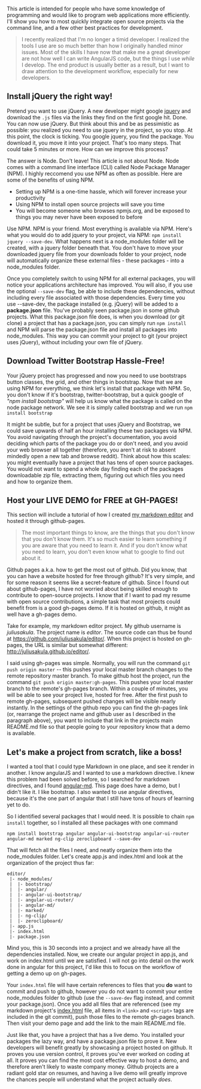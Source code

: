 This article is intended for people who have some knowledge of programming and would like to program web applications more efficiently. I'll show you how to most quickly integrate open source projects via the command line, and a few other best practices for development.

 > I recently realized that I'm no longer a timid developer. I realized the tools I use are so much better than how I originally handled minor issues. Most of the skills I have now that make me a great developer are not how well I can write AngularJS code, but the things I use *while* I develop. The end product is usually better as a result, but I want to draw attention to the development workflow, especially for new developers.
 
## Install jQuery the right way!
 
Pretend you want to use jQuery. A new developer might google [jquery](https://jquery.com/download/) and download the `.js` files via the links they find on the first google hit. Done. You can now use jQuery. But think about this and be as pessimistic as possible: you realized you need to use jquery in the project, so you stop. At this point, the clock is ticking. You google jquery, you find the package. You download it, you move it into your project. That's too many steps. That could take 5 minutes or more. How can we improve this process?

The answer is Node. Don't leave! This article is not about Node. Node comes with a command line interface (CLI) called Node Package Manager (NPM). I highly reccomend you use NPM as often as possible. Here are some of the benefits of using NPM.

 * Setting up NPM is a one-time hassle, which will forever increase your productivity
 * Using NPM to install open source projects will save you time
 * You will become someone who browses npmjs.org, and be exposed to things you may never have been exposed to before

Use NPM. NPM is your friend. Most everything is available via NPM. Here's what you would do to add jquery to your project, via NPM: `npm install jquery --save-dev`. What happens next is a node_modules folder will be created, with a jquery folder beneath that. You don't have to move your downloaded jquery file from your downloads folder to your project, node will automatically organize these external files - these packages - into a node_modules folder. 

Once you completely switch to using NPM for all external packages, you will notice your applications architecture has improved. You will also, if you use the optional `--save-dev` flag, be able to include these dependencies, without including every file associated with those dependencies. Every time you use --save-dev, the package installed (e.g. jQuery) will be added to a **package.json** file. You've probably seen package.json in some github projects. What this package.json file does, is when you download (or git clone) a project that has a package.json, you can simply run `npm install` and NPM will parse the package.json file and install all packages into node_modules. This way you can commit your project to git (your project uses jQuery), without including your own file of jQuery.


## Download Twitter Bootstrap Hassle-Free!
 
 Your jQuery project has progressed and now you need to use bootstraps button classes, the grid, and other things in bootstrap. Now that we are using NPM for everything, we think let's install that package with NPM. So, you don't know if it's bootstrap, twitter-bootstrap, but a quick google of *"npm install bootstrap"* will help us know what the package is called on the node package network. We see it is simply called bootstrap and we run `npm install bootstrap`

It might be subtle, but for a project that uses jQuery and Bootstrap, we could save upwards of half an hour installing these two packages via NPM. You avoid navigating through the project's documentation, you avoid deciding which parts of the package you do or don't need, and you avoid your web browser all together (therefore, you aren't at risk to absent mindedly open a new tab and browse reddit). Think about how this scales: you might eventually have a project that has tens of open source packages. You would not want to spend a whole day finding each of the packages downloadable zip file, extracting them, figuring out which files you need and how to organize them.
 
## Host your LIVE DEMO for FREE at GH-PAGES!
 
 This section will include a tutorial of how I created [my markdown editor](http://juliusakula.github.io/editor/#/) and hosted it through github-pages. 
 
 > The most important things to know, are the things that you don't know that you don't know them. It's so much easier to learn something if you are aware that you need to learn it. And if you don't know what you need to learn, you don't even know what to google to find out about it.
 
 Github pages a.k.a. how to get the most out of github. Did you know, that you can have a website hosted for free through github? It's very simple, and for some reason it seems like a secret-feature of github. Since I found out about github-pages, I have not worried about being skilled enough to contribute to open-source projects. I know that if I want to pad my resume with open source contributions, a simple task that most projects could benefit from is a good gh-pages demo. If it is hosted on github, it might as well have a gh-pages demo.
 
 Take for example, my markdown editor project. My github username is *juliusakula*. The project name is *editor*. The source code can thus be found at https://github.com/juliusakula/editor/. When this project is hosted on gh-pages, the URL is similar but somewhat different: http://juliusakula.github.io/editor/.
 
 I said using gh-pages was simple. Normally, you will run the command `git push origin master` -- this pushes your local master branch changes to the remote repository master branch. To make github host the project, run the command `git push origin master:gh-pages`. This pushes your local master branch to the remote's gh-pages branch. Within a couple of minutes, you will be able to see your project live, hosted for free. After the first push to remote gh-pages, subsequent pushed changes will be visible nearly instantly. In the settings of the github repo you can find the gh-pages link (or, rearrange the project name and github user as I described in the paragraph above), you want to include that link in the projects main README.md file so that people going to your repository know that a demo is available.
 
## Let's make a project from scratch, like a boss!
 
 I wanted a tool that I could type Markdown in one place, and see it render in another. I know angularJS and I wanted to use a markdown directive. I knew this problem had been solved before, so I searched for markdown directives, and I found [angular-md](https://www.npmjs.com/package/angular-md). This page does have a demo, but I didn't like it. I like bootstrap. I also wanted to use angular directives, because it's the one part of angular that I still have tons of hours of learning yet to do.
 
 So I identified several packages that I would need. It is possible to chain `npm install` together, so I installed all these packages with one command
 
 `npm install bootstrap angular angular-ui-bootstrap angular-ui-router angular-md marked ng-clip zeroclipboard --save-dev`
 
 That will fetch all the files I need, and neatly organize them into the node_modules folder. Let's create app.js and index.html and look at the organization of the project thus far:
 
 ```
editor/
  |- node_modules/
  |  |- bootstrap/
  |  |- angular/
  |  |- angular-ui-bootstrap/
  |  |- angular-ui-router/
  |  |- angular-md/
  |  |- marked/
  |  |- ng-clip/
  |  |- zeroclipboard/
  |- app.js
  |- index.html
  |- package.json
```
 Mind you, this is 30 seconds into a project and we already have all the dependencies installed. Now, we create our angular project in app.js, and work on index.html until we are satisfied. I will not go into detail on the work done in angular for this project, I'd like this to focus on the workflow of getting a demo up on gh-pages.
 
 Your `index.html` file will have certain references to files that you **do** want to commit and push to github, however you do not want to commit your entire node_modules folder to github (use the `--save-dev` flag instead, and commit your package.json). Once you add all files that are referenced (see my markdown project's [index.html](https://github.com/juliusakula/editor/edit/master/index.html) file, all items in `<link>` and `<script>` tags are included in the git commit), push those files to the remote gh-pages branch. Then visit your demo page and add the link to the main README.md file. 
 
 Just like that, you have a project that has a live demo. You installed your packages the lazy way, and have a package.json file to prove it. New developers will benefit greatly by showcasing a project hosted on github. It proves you use version control, it proves you've ever worked on coding at all. It proves you can find the most cost effective way to host a demo, and therefore aren't likely to waste company money. Github projects are a radiant gold star on resumes, and having a live demo will greatly improve the chances people will understand what the project actually *does*.